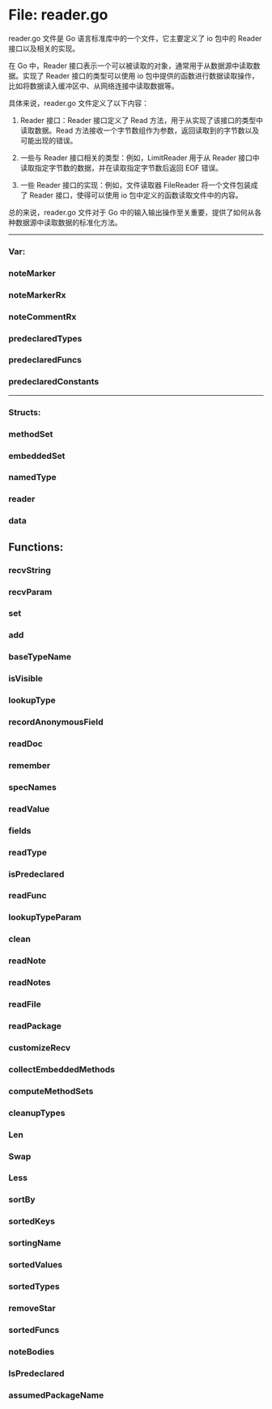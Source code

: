 # File: reader.go

reader.go 文件是 Go 语言标准库中的一个文件，它主要定义了 io 包中的 Reader 接口以及相关的实现。

在 Go 中，Reader 接口表示一个可以被读取的对象，通常用于从数据源中读取数据。实现了 Reader 接口的类型可以使用 io 包中提供的函数进行数据读取操作，比如将数据读入缓冲区中、从网络连接中读取数据等。

具体来说，reader.go 文件定义了以下内容：

1. Reader 接口：Reader 接口定义了 Read 方法，用于从实现了该接口的类型中读取数据。Read 方法接收一个字节数组作为参数，返回读取到的字节数以及可能出现的错误。

2. 一些与 Reader 接口相关的类型：例如，LimitReader 用于从 Reader 接口中读取指定字节数的数据，并在读取指定字节数后返回 EOF 错误。

3. 一些 Reader 接口的实现：例如，文件读取器 FileReader 将一个文件包装成了 Reader 接口，使得可以使用 io 包中定义的函数读取文件中的内容。

总的来说，reader.go 文件对于 Go 中的输入输出操作至关重要，提供了如何从各种数据源中读取数据的标准化方法。




---

### Var:

### noteMarker





### noteMarkerRx





### noteCommentRx





### predeclaredTypes





### predeclaredFuncs





### predeclaredConstants








---

### Structs:

### methodSet





### embeddedSet





### namedType





### reader





### data





## Functions:

### recvString





### recvParam





### set





### add





### baseTypeName





### isVisible





### lookupType





### recordAnonymousField





### readDoc





### remember





### specNames





### readValue





### fields





### readType





### isPredeclared





### readFunc





### lookupTypeParam





### clean





### readNote





### readNotes





### readFile





### readPackage





### customizeRecv





### collectEmbeddedMethods





### computeMethodSets





### cleanupTypes





### Len





### Swap





### Less





### sortBy





### sortedKeys





### sortingName





### sortedValues





### sortedTypes





### removeStar





### sortedFuncs





### noteBodies





### IsPredeclared





### assumedPackageName





